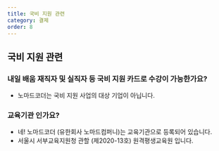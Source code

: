 ```yaml
---
title: 국비 지원 관련
category: 결제
order: 8
---
```


## 국비 지원 관련

### 내일 배움 재직자 및 실직자 등 국비 지원 카드로 수강이 가능한가요?

- 노마드코더는 국비 지원 사업의 대상 기업이 아닙니다.

### 교육기관 인가요?

- 네! 노마드코더 (유한회사 노마드컴퍼니)는 교육기관으로 등록되어 있습니다. 
- 서울시 서부교육지원청 관할 (제2020-13호) 원격평생교육원 입니다. 
